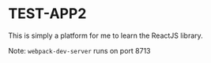 # TEST-APP2

This is simply a platform for me to learn the ReactJS library.

Note: `webpack-dev-server` runs on port 8713